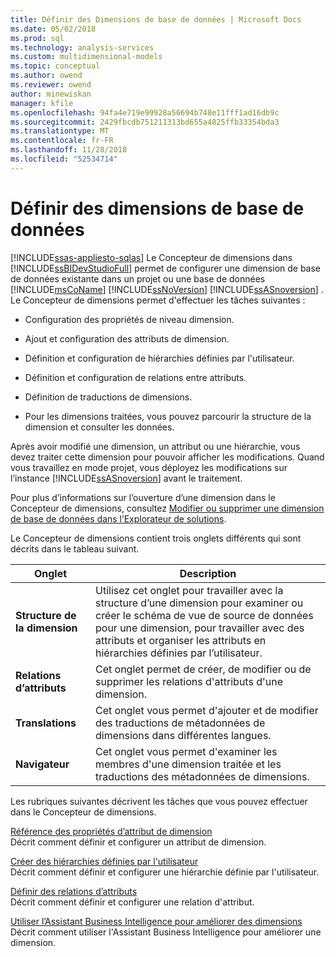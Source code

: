 ```yaml
---
title: Définir des Dimensions de base de données | Microsoft Docs
ms.date: 05/02/2018
ms.prod: sql
ms.technology: analysis-services
ms.custom: multidimensional-models
ms.topic: conceptual
ms.author: owend
ms.reviewer: owend
author: minewiskan
manager: kfile
ms.openlocfilehash: 94fa4e719e99928a56694b748e11fff1ad16db9c
ms.sourcegitcommit: 2429fbcdb751211313bd655a4825ffb33354bda3
ms.translationtype: MT
ms.contentlocale: fr-FR
ms.lasthandoff: 11/28/2018
ms.locfileid: "52534714"
---
```

# <a name="define-database-dimensions"></a>Définir des dimensions de base de données
[!INCLUDE[ssas-appliesto-sqlas](../../includes/ssas-appliesto-sqlas.md)]
  Le Concepteur de dimensions dans [!INCLUDE[ssBIDevStudioFull](../../includes/ssbidevstudiofull-md.md)] permet de configurer une dimension de base de données existante dans un projet ou une base de données [!INCLUDE[msCoName](../../includes/msconame-md.md)] [!INCLUDE[ssNoVersion](../../includes/ssnoversion-md.md)] [!INCLUDE[ssASnoversion](../../includes/ssasnoversion-md.md)] . Le Concepteur de dimensions permet d'effectuer les tâches suivantes :  
  
-   Configuration des propriétés de niveau dimension.  
  
-   Ajout et configuration des attributs de dimension.  
  
-   Définition et configuration de hiérarchies définies par l'utilisateur.  
  
-   Définition et configuration de relations entre attributs.  
  
-   Définition de traductions de dimensions.  
  
-   Pour les dimensions traitées, vous pouvez parcourir la structure de la dimension et consulter les données.  
  
 Après avoir modifié une dimension, un attribut ou une hiérarchie, vous devez traiter cette dimension pour pouvoir afficher les modifications. Quand vous travaillez en mode projet, vous déployez les modifications sur l’instance [!INCLUDE[ssASnoversion](../../includes/ssasnoversion-md.md)] avant le traitement.  
  
 Pour plus d’informations sur l’ouverture d’une dimension dans le Concepteur de dimensions, consultez [Modifier ou supprimer une dimension de base de données dans l’Explorateur de solutions](../../analysis-services/multidimensional-models/database-dimensions-modify-or-delete-a-database-dimension-in-solution-explorer.md).  
  
 Le Concepteur de dimensions contient trois onglets différents qui sont décrits dans le tableau suivant.  
  
|Onglet|Description|  
|---------|-----------------|  
|**Structure de la dimension**|Utilisez cet onglet pour travailler avec la structure d’une dimension pour examiner ou créer le schéma de vue de source de données pour une dimension, pour travailler avec des attributs et organiser les attributs en hiérarchies définies par l’utilisateur.|  
|**Relations d’attributs**|Cet onglet permet de créer, de modifier ou de supprimer les relations d'attributs d'une dimension.|  
|**Translations**|Cet onglet vous permet d'ajouter et de modifier des traductions de métadonnées de dimensions dans différentes langues.|  
|**Navigateur**|Cet onglet vous permet d'examiner les membres d'une dimension traitée et les traductions des métadonnées de dimensions.|  
  
 Les rubriques suivantes décrivent les tâches que vous pouvez effectuer dans le Concepteur de dimensions.  
  
 [Référence des propriétés d’attribut de dimension](../../analysis-services/multidimensional-models/dimension-attribute-properties-reference.md)  
 Décrit comment définir et configurer un attribut de dimension.  
  
 [Créer des hiérarchies définies par l'utilisateur](../../analysis-services/multidimensional-models/user-defined-hierarchies-create.md)  
 Décrit comment définir et configurer une hiérarchie définie par l'utilisateur.  
  
 [Définir des relations d’attributs](../../analysis-services/multidimensional-models/attribute-relationships-define.md)  
 Décrit comment définir et configurer une relation d'attribut.  
  
 [Utiliser l’Assistant Business Intelligence pour améliorer des dimensions](http://msdn.microsoft.com/library/12d995d1-75ca-4890-bf4b-a2656910b8d0)  
 Décrit comment utiliser l'Assistant Business Intelligence pour améliorer une dimension.  
  
  
